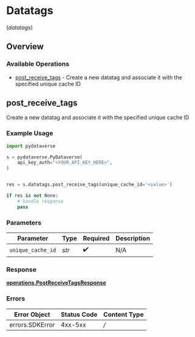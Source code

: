 # Datatags
(*datatags*)

## Overview

### Available Operations

* [post_receive_tags](#post_receive_tags) - Create a new datatag and associate it with the specified unique cache ID

## post_receive_tags

Create a new datatag and associate it with the specified unique cache ID

### Example Usage

```python
import pydataverse

s = pydataverse.PyDataverse(
    api_key_auth="<YOUR_API_KEY_HERE>",
)


res = s.datatags.post_receive_tags(unique_cache_id='<value>')

if res is not None:
    # handle response
    pass

```

### Parameters

| Parameter          | Type               | Required           | Description        |
| ------------------ | ------------------ | ------------------ | ------------------ |
| `unique_cache_id`  | *str*              | :heavy_check_mark: | N/A                |

### Response

**[operations.PostReceiveTagsResponse](../../models/operations/postreceivetagsresponse.md)**

### Errors

| Error Object    | Status Code     | Content Type    |
| --------------- | --------------- | --------------- |
| errors.SDKError | 4xx-5xx         | */*             |
